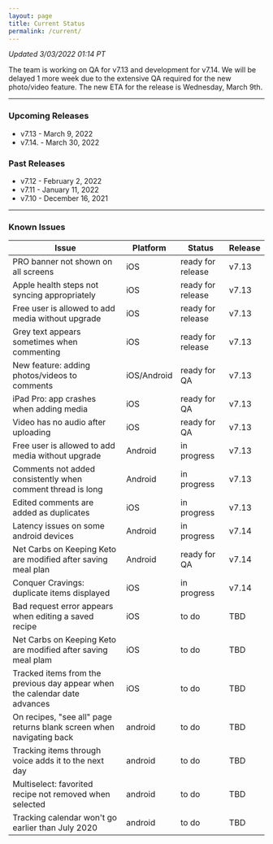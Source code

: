 ```yaml
---
layout: page
title: Current Status
permalink: /current/
---
```


_Updated 3/03/2022 01:14 PT_

The team is working on QA for v7.13 and development for v7.14. We will be delayed 1 more week due to the extensive QA required for the new photo/video feature. The new ETA for the release is Wednesday, March 9th. 

***

### Upcoming Releases
- v7.13   - March 9, 2022
- v7.14.  - March 30, 2022
 
### Past Releases
- v7.12   - February 2, 2022
- v7.11   - January 11, 2022
- v7.10   - December 16, 2021

***

### Known Issues

|Issue                          |Platform   | Status    | Release           |
| ---                           | ---       | ---       | ---               |
|PRO banner not shown on all screens|iOS|ready for release| v7.13|
|Apple health steps not syncing appropriately|iOS|ready for release| v7.13|
|Free user is allowed to add media without upgrade|iOS|ready for release| v7.13|
|Grey text appears sometimes when commenting|iOS|ready for release| v7.13|
|New feature: adding photos/videos to comments|iOS/Android|ready for QA| v7.13|
|iPad Pro: app crashes when adding media|iOS|ready for QA| v7.13|
|Video has no audio after uploading|iOS|ready for QA| v7.13|
|Free user is allowed to add media without upgrade|Android|in progress| v7.13|
|Comments not added consistently when comment thread is long|Android|in progress| v7.13|
|Edited comments are added as duplicates|iOS|in progress| v7.13|
|Latency issues on some android devices|Android|in progress| v7.14|
|Net Carbs on Keeping Keto are modified after saving meal plan|Android|ready for QA| v7.14|
|Conquer Cravings: duplicate items displayed|iOS|in progress| v7.14|
|Bad request error appears when editing a saved recipe|iOS|to do| TBD|
|Net Carbs on Keeping Keto are modified after saving meal plam|iOS|to do| TBD|
|Tracked items from the previous day appear when the calendar date advances |iOS|to do| TBD|
|On recipes, "see all" page returns blank screen when navigating back |android|to do| TBD|
|Tracking items through voice adds it to the next day |android|to do| TBD|
|Multiselect: favorited recipe not removed when selected |android|to do| TBD|
|Tracking calendar won't go earlier than July 2020 |android|to do| TBD|
